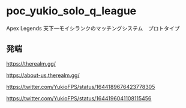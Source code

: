 # poc_yukio_solo_q_league
Apex Legends 天下一モイシランクのマッチングシステム　プロトタイプ

## 発端

https://therealm.gg/

https://about-us.therealm.gg/

https://twitter.com/YukioFPS/status/1644189676423778305

https://twitter.com/YukioFPS/status/1644196041108115456
